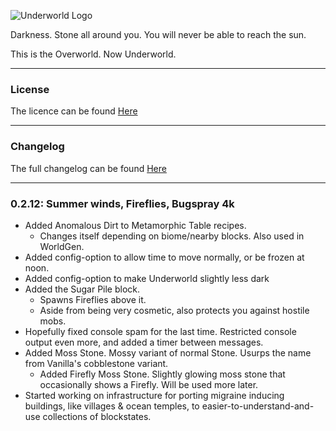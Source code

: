![Underworld Logo](http://i.imgur.com/z6wpnue.png)

Darkness. Stone all around you. You will never be able to reach the sun.

This is the Overworld. Now Underworld.

---

### License

The licence can be found [Here](https://github.com/Matryoshika/Underworld/blob/master/LICENSE.md)

---

### Changelog

The full changelog can be found [Here](https://github.com/Matryoshika/Underworld/blob/master/CHANGELOG.md)

---

### 0.2.12: Summer winds, Fireflies, Bugspray 4k

- Added Anomalous Dirt to Metamorphic Table recipes.
   - Changes itself depending on biome/nearby blocks. Also used in WorldGen.
- Added config-option to allow time to move normally, or be frozen at noon.
- Added config-option to make Underworld slightly less dark
- Added the Sugar Pile block.
   - Spawns Fireflies above it.
   - Aside from being very cosmetic, also protects you against hostile mobs.
- Hopefully fixed console spam for the last time. Restricted console output even more, and added a timer between messages.
- Added Moss Stone. Mossy variant of normal Stone. Usurps the name from Vanilla's cobblestone variant.
   - Added Firefly Moss Stone. Slightly glowing moss stone that occasionally shows a Firefly. Will be used more later.
- Started working on infrastructure for porting migraine inducing buildings, like villages & ocean temples, to easier-to-understand-and-use collections of blockstates.


